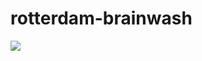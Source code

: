 # rotterdam-brainwash
![](https://github.com/nondejus/rotterdam-brainwash/blob/master/220px-Brainwashing_1%2C_acr%C3%ADlico_sobre_lienzo%2C_100_x_80_cms.jpeg)
